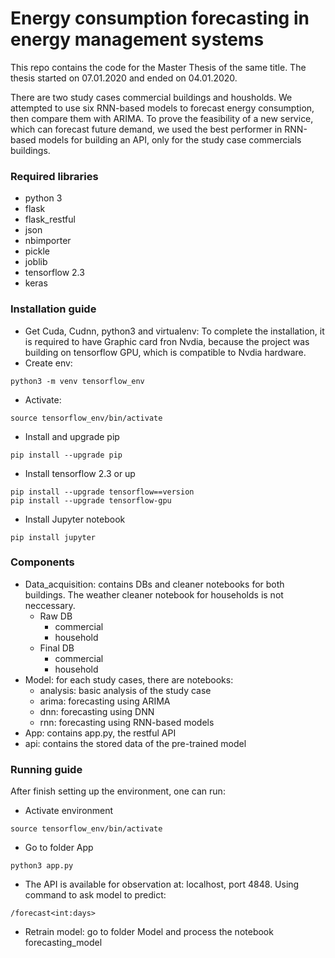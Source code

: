 # Energy consumption forecasting in energy management systems
This repo contains the code for the Master Thesis of the same title. The thesis started on 07.01.2020 and ended on 04.01.2020.

There are two study cases commercial buildings and housholds. We attempted to use six RNN-based models to forecast energy consumption, then compare them with ARIMA.
To prove the feasibility of a new service, which can forecast future demand, we used the best performer in RNN-based models for building an API, only for the study case commercials buildings.

### Required libraries
- python 3
- flask
- flask_restful
- json
- nbimporter
- pickle
- joblib
- tensorflow 2.3
- keras
### Installation guide
- Get Cuda, Cudnn, python3 and virtualenv: To complete the installation, it is required to have Graphic card fron Nvdia, because the project was building on tensorflow GPU, which is compatible to Nvdia hardware.
- Create env: 
```
python3 -m venv tensorflow_env
```
- Activate: 
```
source tensorflow_env/bin/activate
```
- Install and upgrade pip
```
pip install --upgrade pip
```
- Install tensorflow 2.3 or up
```
pip install --upgrade tensorflow==version
pip install --upgrade tensorflow-gpu
```
- Install Jupyter notebook
```
pip install jupyter
```
### Components
- Data_acquisition: contains DBs and cleaner notebooks for both buildings. The weather cleaner notebook for households is not neccessary.
    - Raw DB
        - commercial
        - household
    - Final DB
        - commercial
        - household
- Model: for each study cases, there are notebooks:
    - analysis: basic analysis of the study case
    - arima: forecasting using ARIMA
    - dnn: forecasting using DNN
    - rnn: forecasting using RNN-based models
- App: contains app.py, the restful API
- api: contains the stored data of the pre-trained model

### Running guide
After finish setting up the environment, one can run:
- Activate environment
```
source tensorflow_env/bin/activate
```
- Go to folder App
```
python3 app.py
```
- The API is available for observation at: localhost, port 4848. Using command to ask model to predict:
```
/forecast<int:days>
```
- Retrain model: go to folder Model and process the notebook forecasting_model


